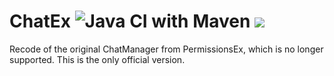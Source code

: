 ChatEx ![Java CI with Maven](https://github.com/TheJeterLP/ChatEx/workflows/Java%20CI%20with%20Maven/badge.svg) [![](https://jitpack.io/v/TheJeterLP/ChatEx.svg)](https://jitpack.io/#TheJeterLP/ChatEx)
================================
Recode of the original ChatManager from PermissionsEx, which is no longer supported.
This is the only official version. 
